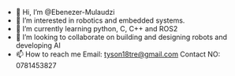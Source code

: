 - 👋 Hi, I’m @Ebenezer-Mulaudzi
- 👀 I’m interested in robotics and embedded systems.
- 🌱 I’m currently learning python, C, C++ and ROS2
- 💞️ I’m looking to collaborate on building and designing robots and developing AI
- 📫 How to reach me Email: tyson18tre@gmail.com Contact NO: 0781453827

<!---
Ebenezer-Mulaudzi/Ebenezer-Mulaudzi is a ✨ special ✨ repository because its `README.md` (this file) appears on your GitHub profile.
You can click the Preview link to take a look at your changes.
--->
